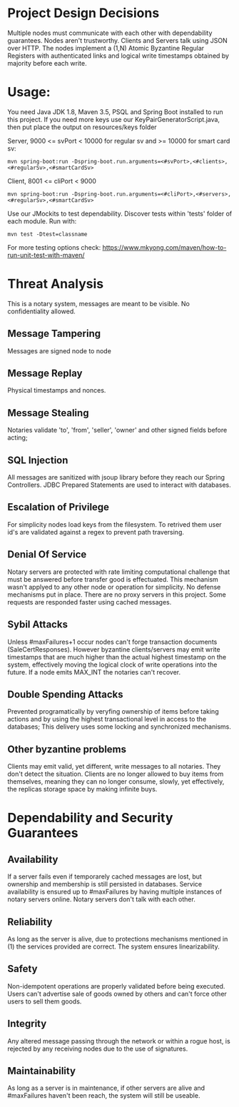 # Project Design Decisions

Multiple nodes must communicate with each other with dependability guarantees. Nodes aren't trustworthy.
Clients and Servers talk using JSON over HTTP.
The nodes implement a (1,N) Atomic Byzantine Regular Registers with authenticated links and logical write timestamps obtained by majority before each write.

# Usage:

You need Java JDK 1.8, Maven 3.5, PSQL and Spring Boot installed to run this project.
If you need more keys use our KeyPairGeneratorScript.java, then put place the output on resources/keys folder

Server, 9000 <= svPort  < 10000 for regular sv and >= 10000 for smart card sv:

	mvn spring-boot:run -Dspring-boot.run.arguments=<#svPort>,<#clients>,<#regularSv>,<#smartCardSv>

Client, 8001 <= cliPort < 9000

	mvn spring-boot:run -Dspring-boot.run.arguments=<#cliPort>,<#servers>,<#regularSv>,<#smartCardSv>

Use our JMockits to test dependability. Discover tests within 'tests' folder of each module. Run with:

	mvn test -Dtest=classname

For more testing options check: https://www.mkyong.com/maven/how-to-run-unit-test-with-maven/

# Threat Analysis

This is a notary system, messages are meant to be visible. No confidentiality allowed.

## Message Tampering
Messages are signed node to node
## Message Replay
Physical timestamps and nonces.
## Message Stealing
Notaries validate 'to', 'from', 'seller', 'owner' and other signed fields before acting;
## SQL Injection
All messages are sanitized with jsoup library before they reach our Spring Controllers. JDBC Prepared Statements are used to interact with databases.
## Escalation of Privilege
For simplicity nodes load keys from the filesystem. To retrived them user id's are validated against a regex to prevent path traversing.
## Denial Of Service
Notary servers are protected with rate limiting computational challenge that must be answered before transfer good is effectuated. This mechanism wasn't applyed to any other node or operation for simplicity. No defense mechanisms put in place. There are no proxy servers in this project. Some requests are responded faster using cached messages.
## Sybil Attacks
Unless #maxFailures+1 occur nodes can't forge transaction documents (SaleCertResponses). However byzantine clients/servers may emit write timestamps that are much higher than the actual highest timestamp on the system, effectively moving the logical clock of write operations into the future. If a node emits MAX_INT the notaries can't recover.
## Double Spending Attacks
Prevented programatically by veryfing ownership of items before taking actions and by using the highest transactional level in access to the databases;
This delivery uses some locking and synchronized mechanisms.
## Other byzantine problems
Clients may emit valid, yet different, write messages to all notaries. They don't detect the situation.
Clients are no longer allowed to buy items from themselves, meaning they can no longer consume, slowly, yet effectively, the replicas storage space by making infinite buys.

# Dependability and Security Guarantees

## Availability
If a server fails even if temporarely cached messages are lost, but ownership and membership is still persisted in databases.
Service availability is ensured up to #maxFailures by having multiple instances of notary servers online. Notary servers don't talk with each other.
## Reliability
As long as the server is alive, due to protections mechanisms mentioned in (1) the services provided are correct. The system ensures linearizability.
## Safety
Non-idempotent operations are properly validated before being executed. Users can't advertise sale of goods owned by others and can't force other users to sell them goods.
## Integrity
Any altered message passing through the network or within a rogue host, is rejected by any receiving nodes due to the use of signatures.
## Maintainability
As long as a server is in maintenance, if other servers are alive and #maxFailures haven't been reach, the system will still be useable.